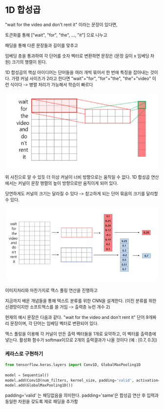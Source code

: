 # 1D 합성곱

"wait for the video and don't rent it" 이라는 문장이 있다면,

토큰화를 통해
["wait", "for", "the", ..., "it"] 으로 나누고

패딩을 통해 다른 문장들과 길이를 맞추고

임베딩 층을 통과하여 각 단어를 숫자 벡터로 변환하면 문장은 (문장 길이 x 임베딩 차원) 크기의 행렬이 된다.

1D 합성곱의 핵심 아이디어는 단어들을 여러 개씩 묶어서 한 번에 특징을 잡아내는 것이다.
가령 커널 사이즈가 2라고 한다면
"wait"+"for",  "for"+"the",   "the"+"video"  이런 식이다 -> 병렬 처리가 가능해서 학습이 빠르다

![alt text](img/RNN/커널1d.png)

위 사진으로 알 수 있듯 더 이상 커널이 너비 방향으로는 움직일 수 없다.
1D 합성곱 연산에서는 커널이 문장 행렬의 높이 방향으로만 움직이게 되어 있다.

당연하게도 커널의 크기는 달라질 수 있다 -> 참고하게 되는 단어 묶음의 크기를 달리할 수 있다.

![alt text](img/RNN/맥스풀링.png)

이미지처리와 마찬가지로 맥스 풀링 연산을 진행하고

지금까지 배운 개념들을 통해 텍스트 분류를 위한 CNN을 설계한다. 
(이진 분류를 위한 신경망이지만 소프트맥스를 쓸 거임 -> 출력층 뉴런 개수 2)

현재의 예시 문장은 다음과 같다.
"wait for the video and don't rent it"
단어 9개짜리 문장이며, 각 단어는 임베딩 벡터로 변환되어 있다.

맥스 풀링을 이용해 각 커널이 만든 출력 벡터들을 1개로 요약하고,
이 벡터를 출력층에 넣는다. 활성화 함수가 softmax이므로 2개의 출력결과가 나올 것이다 (예 : [0.7, 0.3])

### 케라스로 구현하기

```python
from tensorflow.keras.layers import Conv1D, GlobalMaxPooling1D

model = Sequential()
model.add(Conv1D(num_filters, kernel_size, padding='valid', activation='relu'))
model.add(GlobalMaxPooling1D())
```

padding='valid' 는 패딩없음을 의미한다.
padding='same'은 합성곱 연산 후 입력과 동일한 차원을 갖도록 제로 패딩을 추가함

